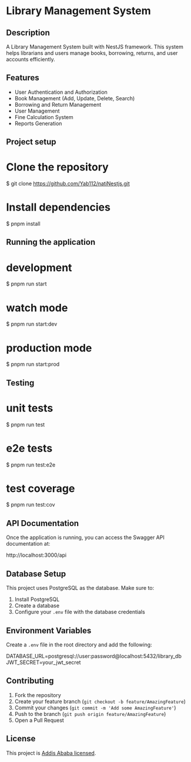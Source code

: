 <p align="center">
  <h1>Library Management System</h1>
</p>

## Description

A Library Management System built with NestJS framework. This system helps librarians and users manage books, borrowing, returns, and user accounts efficiently.

## Features

- User Authentication and Authorization
- Book Management (Add, Update, Delete, Search)
- Borrowing and Return Management
- User Management
- Fine Calculation System
- Reports Generation

## Project setup


# Clone the repository
$ git clone https://github.com/Yab112/natiNestjs.git

# Install dependencies
$ pnpm install


## Running the application


# development
$ pnpm run start

# watch mode
$ pnpm run start:dev

# production mode
$ pnpm run start:prod


## Testing


# unit tests
$ pnpm run test

# e2e tests
$ pnpm run test:e2e

# test coverage
$ pnpm run test:cov


## API Documentation

Once the application is running, you can access the Swagger API documentation at:

http://localhost:3000/api


## Database Setup

This project uses PostgreSQL as the database. Make sure to:
1. Install PostgreSQL
2. Create a database
3. Configure your `.env` file with the database credentials

## Environment Variables

Create a `.env` file in the root directory and add the following:


DATABASE_URL=postgresql://user:password@localhost:5432/library_db
JWT_SECRET=your_jwt_secret


## Contributing

1. Fork the repository
2. Create your feature branch (`git checkout -b feature/AmazingFeature`)
3. Commit your changes (`git commit -m 'Add some AmazingFeature'`)
4. Push to the branch (`git push origin feature/AmazingFeature`)
5. Open a Pull Request

## License

This project is [Addis Ababa licensed](LICENSE).
